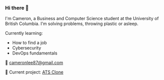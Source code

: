 ### Hi there 👋


I'm Cameron, a Business and Computer Science student at the University of British Columbia. I'm solving problems, throwing plastic or asleep.

Currently learning:
- How to find a job
- Cybersecurity
- DevOps fundamentals

💬 cameronlee87@gmail.com

🔭 Current project: [ATS Clone](https://github.com/justpenguins/ats_clone)


<!--
**justpenguins/justpenguins** is a ✨ _special_ ✨ repository because its `README.md` (this file) appears on your GitHub profile.

Here are some ideas to get you started:

- 🔭 I’m currently working on ...
- 🌱 I’m currently learning ...
- 👯 I’m looking to collaborate on ...
- 🤔 I’m looking for help with ...
- 💬 Ask me about ...
- 😄 Pronouns: ...
- ⚡ Fun fact: ...
-->

